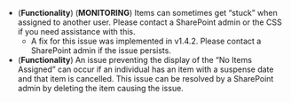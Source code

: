 - (**Functionality**) (**MONITORING**) Items can sometimes get “stuck” when assigned to another user. Please contact a SharePoint admin or the CSS if you need assistance with this.
  - A fix for this issue was implemented in v1.4.2. Please contact a SharePoint admin if the issue persists.
- (**Functionality**) An issue preventing the display of the “No Items Assigned” can occur if an individual has an item with a suspense date and that item is cancelled. This issue can be resolved by a SharePoint admin by deleting the item causing the issue.
